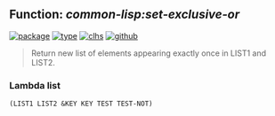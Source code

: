 ## Function: ***common-lisp:set-exclusive-or***
[![package](https://img.shields.io/badge/Package-COMMON--LISP-5f9ea0.svg?style=social&colorA=999999)](../) [![type](https://img.shields.io/badge/Type-Function-5f9ea0.svg?style=social&colorA=999999)](../#function) [![clhs](https://img.shields.io/badge/CLHS-SET--EXCLUSIVE--OR-5f9ea0.svg?style=social&colorA=999999)](http://www.lispworks.com/documentation/HyperSpec/Body/f_set_ex.htm) [![github](https://img.shields.io/badge/GitHub-View_the_source-5f9ea0.svg?style=social&colorA=999999&logo=github)](https://github.com/sbcl/sbcl/blob/master/src/code/list.lisp/) 

> Return new list of elements appearing exactly once in LIST1 and LIST2.

### Lambda list
```
(LIST1 LIST2 &KEY KEY TEST TEST-NOT)
```

